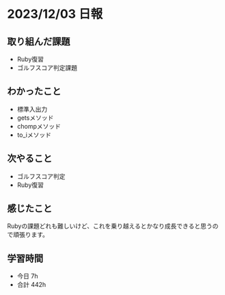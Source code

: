 # 2023/12/03 日報

## 取り組んだ課題
- Ruby復習
- ゴルフスコア判定課題

## わかったこと
- 標準入出力
- getsメソッド
- chompメソッド
- to_iメソッド

## 次やること
- ゴルフスコア判定
- Ruby復習

## 感じたこと
Rubyの課題どれも難しいけど、これを乗り越えるとかなり成長できると思うので頑張ります。

## 学習時間
- 今日 7h
- 合計 442h
